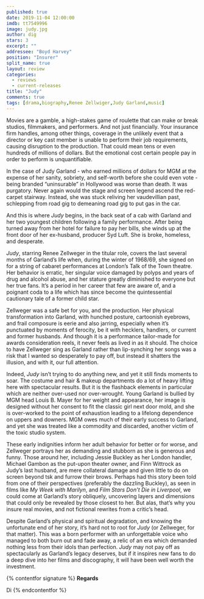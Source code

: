 ```yaml
---
published: true
date: 2019-11-04 12:00:00
imdb: tt7549996
image: judy.jpg
author: dig
stars: 3
excerpt: ""
addressee: "Boyd Harvey"
position: "Insurer"
split_name: true
layout: review
categories: 
  - reviews
  - current-releases
title: "Judy"
comments: true
tags: [drama,biography,Renee Zellwiger,Judy Garland,music]
---
```

Movies are a gamble, a high-stakes game of roulette that can make or break studios, filmmakers, and performers. And not just financially. Your insurance firm handles, among other things, coverage in the unlikely event that a director or key cast member is unable to perform their job requirements, causing disruption to the production. That could mean tens or even hundreds of millions of dollars. But the emotional cost certain people pay in order to perform is unquantifiable. 

In the case of Judy Garland - who earned millions of dollars for MGM at the expense of her sanity, sobriety, and self-worth before she could even vote - being branded “uninsurable” in Hollywood was worse than death. It was purgatory. Never again would the stage and screen legend ascend the red-carpet stairway. Instead, she was stuck reliving her vaudevillian past, schlepping from road gig to demeaning road gig to put gas in the car.


And this is where _Judy_ begins, in the back seat of a cab with Garland and her two youngest children following a family performance. After being turned away from her hotel for failure to pay her bills, she winds up at the front door of her ex-husband, producer Syd Luft. She is broke, homeless, and desperate. 

_Judy_, starring Renee Zellweger in the titular role, covers the last several months of Garland’s life when, during the winter of 1968/69, she signed on for a string of cabaret performances at London’s Talk of the Town theatre. Her behavior is erratic, her singular voice damaged by polyps and years of drug and alcohol abuse, and her stature greatly diminished to everyone but her true fans. It’s a period in her career that few are aware of, and a poignant coda to a life which has since become the quintessential cautionary tale of a former child star.

Zellweger was a safe bet for you, and the production. Her physical transformation into Garland, with hunched posture, cartoonish eyebrows, and frail composure is eerie and also jarring, especially when it’s punctuated by moments of ferocity, be it with hecklers, handlers, or current and former husbands. And though it is a performance tailor-made for awards consideration reels, it never feels as lived in as it should. The choice to have Zellweger sing as Garland rather than lip-synching her songs was a risk that I wanted so desperately to pay off, but instead it shatters the illusion, and with it, our full attention. 

Indeed, _Judy_ isn’t trying to do anything new, and yet it still finds moments to soar. The costume and hair & makeup departments do a lot of heavy lifting here with spectacular results. But it is the flashback elements in particular which are neither over-used nor over-wrought. Young Garland is bullied by MGM head Louis B. Mayer for her weight and appearance, her image is designed without her consent to fit the classic girl next door mold, and she is over-worked to the point of exhaustion leading to a lifelong dependence on uppers and downers. MGM owes much of their early success to Garland, and yet she was treated like a commodity and discarded, another victim of the toxic studio system. 


These early indignities inform her adult behavior for better or for worse, and Zellweger portrays her as demanding and stubborn as she is generous and funny. Those around her, including Jessie Buckley as her London handler, Michael Gambon as the put-upon theater owner, and Finn Wittrock as Judy’s last husband, are mere collateral damage and given little to do on screen beyond tsk and furrow their brows. Perhaps had this story been told from one of their perspectives (preferably the dazzling Buckley), as seen in films like _My Week with Marilyn_, and _Film Stars Don’t Die in Liverpool_, we could come at Garland’s story obliquely, uncovering layers and dimensions that could only be revealed by those closest to her. But alas, that’s why you insure real movies, and not fictional rewrites from a critic’s head. 

Despite Garland’s physical and spiritual degradation, and knowing the unfortunate end of her story, it’s hard not to root for 
_Judy_ (or Zellweger, for that matter). This was a born performer with an unforgettable voice who managed to both burn out and fade away, a relic of an era which demanded nothing less from their idols than perfection. _Judy_ may not pay off as spectacularly as Garland’s legacy deserves, but if it inspires new fans to do a deep dive into her films and discography, it will have been well worth the investment.

{% contentfor signature %}
**Regards**

Di
{% endcontentfor %}